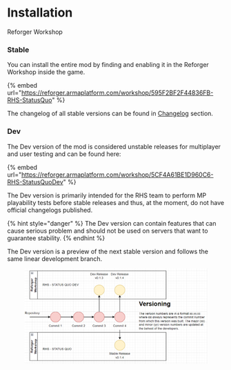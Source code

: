 # Installation

Reforger Workshop

### Stable

You can install the entire mod by finding and enabling it in the Reforger Workshop inside the game.

{% embed url="https://reforger.armaplatform.com/workshop/595F2BF2F44836FB-RHS-StatusQuo" %}

The changelog of all stable versions can be found in [Changelog](changelog.md) section.

### Dev

The Dev version of the mod is considered unstable releases for multiplayer and user testing and can be found here:

{% embed url="https://reforger.armaplatform.com/workshop/5CF4A61BE1D960C6-RHS-StatusQuoDev" %}

The Dev version is primarily intended for the RHS team to perform MP playability tests before stable releases and thus, at the moment, do not have official changelogs published.&#x20;

{% hint style="danger" %}
The Dev version can contain features that can cause serious problem and should not be used on servers that want to guarantee stability.
{% endhint %}

The Dev version is a preview of the next stable version and follows the same linear development branch.

<figure><img src="../.gitbook/assets/image (1) (1) (3).png" alt=""><figcaption></figcaption></figure>
